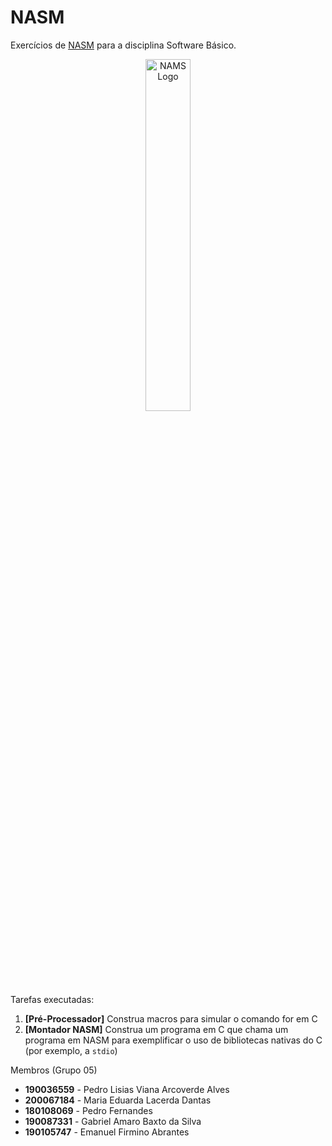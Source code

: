 # NASM
Exercícios de [NASM](https://www.nasm.us/) para a disciplina Software Básico.

<p align="center">
  <img width=38% alt="NAMS Logo" src="https://upload.wikimedia.org/wikipedia/commons/thumb/4/48/Netwide_Assembler.svg/1200px-Netwide_Assembler.svg.png">
</p>

Tarefas executadas:
1. **[Pré-Processador]** Construa macros para simular o comando for em C
2. **[Montador NASM]** Construa um programa em C que chama um programa em NASM para exemplificar o uso de bibliotecas nativas do C (por exemplo, a `stdio`)

Membros (Grupo 05)
- **190036559** - Pedro Lisias Viana Arcoverde Alves
- **200067184** - Maria Eduarda Lacerda Dantas
- **180108069** - Pedro Fernandes
- **190087331** - Gabriel Amaro Baxto da Silva
- **190105747** - Emanuel Firmino Abrantes
